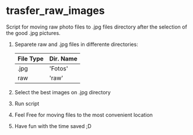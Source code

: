 # trasfer_raw_images  
Script for moving raw photo files to .jpg files directory after the selection of the good .jpg pictures.  

1. Separete raw and .jpg files in differente directories:  
    
    | File Type | Dir. Name |  
    | --------- | --------- |
    |  .jpg     |  'Fotos'  |  
    |   raw     |   'raw'   |  

2. Select the best images on .jpg directory  
    
3. Run script  
    
4. Feel Free for moving files to the most convenient location  
    
5. Have fun with the time saved ;D  

